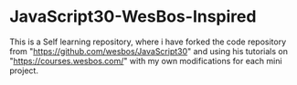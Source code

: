 # JavaScript30-WesBos-Inspired
This is a Self learning repository, where i have forked the code repository from "https://github.com/wesbos/JavaScript30" and using his tutorials on "https://courses.wesbos.com/" with my own modifications for each mini project.
